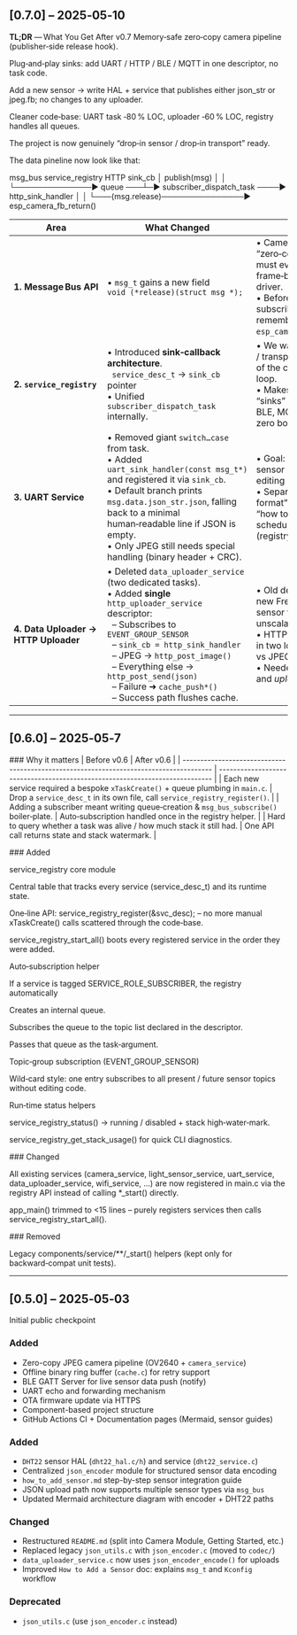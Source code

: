 ## [0.7.0] – 2025‑05‑10
**TL;DR** — What You Get After v0.7
Memory‑safe zero‑copy camera pipeline (publisher‑side release hook).

Plug‑and‑play sinks: add UART / HTTP / BLE / MQTT in one descriptor, no task code.

Add a new sensor → write HAL + service that publishes either json_str or jpeg.fb; no changes to any uploader.

Cleaner code‑base: UART task ‑80 % LOC, uploader ‑60 % LOC, registry handles all queues.

The project is now genuinely “drop‑in sensor / drop‑in transport” ready.

The data pineline now look like that:

msg_bus               service_registry                 HTTP sink_cb
  │ publish(msg)            │                                 │
  └──────────────► queue ───┴─► subscriber_dispatch_task ────► http_sink_handler
                            │                                 │
                            └───(msg.release)───────────────► esp_camera_fb_return()



| Area                                 | What Changed                                                                                                                                                                                                                                                                                                                                            | **Why**                                                                                                                                                                                   | **What It Enables Now**                                                                                                                                                                                                                                  |
| ------------------------------------ | ------------------------------------------------------------------------------------------------------------------------------------------------------------------------------------------------------------------------------------------------------------------------------------------------------------------------------------------------------- | ----------------------------------------------------------------------------------------------------------------------------------------------------------------------------------------- | -------------------------------------------------------------------------------------------------------------------------------------------------------------------------------------------------------------------------------------------------------- |
| **1. Message Bus API**               | • `msg_t` gains a new field<br>`void (*release)(struct msg *);`                                                                                                                                                                                                                                                                                         | • Camera frames are “zero‑copy”; someone must eventually give the frame‑buffer back to the driver.<br>• Before, each subscriber had to remember to call `esp_camera_fb_return()`.         | • Publisher (e.g. Camera service) attaches a cleanup lambda once; every subscriber can stay memory‑safe just by calling `if (msg.release) msg.release(&msg);`.<br>• Future complex payloads (malloc’ed buffers, files, etc.) can use the same mechanism. |
| **2. `service_registry`**            | • Introduced **sink‑callback architecture**.<br>  `service_desc_t` → `sink_cb` pointer<br>• Unified `subscriber_dispatch_task` internally.                                                                                                                                                                                                              | • We want *all* formatting / transport logic outside of the core registry loop.<br>• Makes adding new “sinks” (UART, HTTP, BLE, MQTT…) a drop‑in, zero boiler‑plate task.                 | • Any subscriber can specify **topics + sink\_cb** and *never* write a FreeRTOS task again – the registry spins the queue/dispatcher for you.<br>• Centralised memory‑release call – done once, not in every task.                                       |
| **3. UART Service**                  | • Removed giant `switch…case` from task.<br>• Added `uart_sink_handler(const msg_t*)` and registered it via `sink_cb`.<br>• Default branch prints `msg.data.json_str.json`, falling back to a minimal human‑readable line if JSON is empty.<br>• Only JPEG still needs special handling (binary header + CRC).                                          | • Goal: adding a *new* sensor must **not** require editing UART code.<br>• Separate “how to format” (sink) from “how to schedule/receive” (registry).                                     | • Devs just publish a JSON string – it appears on UART automatically.<br>• UART task only \~20 lines; easy to maintain.<br>• Performance: one queue, zero extra copies.                                                                                  |
| **4. Data Uploader → HTTP Uploader** | • Deleted `data_uploader_service` (two dedicated tasks).<br>• Added **single** `http_uploader_service` descriptor:<br>  – Subscribes to `EVENT_GROUP_SENSOR`<br>  – `sink_cb = http_sink_handler`<br>  – JPEG → `http_post_image()`<br>  – Everything else → `http_post_send(json)`<br>  – Failure ➜ `cache_push*()`<br>  – Success path flushes cache. | • Old design required a new FreeRTOS task **per** sensor type – unscalable.<br>• HTTP logic duplicated in two loops (light vs JPEG).<br>• Needed separate *data* and *uploader* coupling. | • **Any** present / future sensor automatically uploads once it carries a JSON string.<br>• Only 1 queue, 1 task, 1 code path to maintain.<br>• Retry / cache logic unified.<br>• Easy to add BLE or MQTT by duplicating a tiny sink file.               |

---

## [0.6.0] – 2025‑05‑7


### Why it matters
| Before v0.6                                                                            | After v0.6                                                                   |
| -------------------------------------------------------------------------------------- | ---------------------------------------------------------------------------- |
| Each new service required a bespoke `xTaskCreate()` + queue plumbing in `main.c`.      | Drop a `service_desc_t` in its own file, call `service_registry_register()`. |
| Adding a subscriber meant writing queue‑creation & `msg_bus_subscribe()` boiler‑plate. | Auto‑subscription handled once in the registry helper.                       |
| Hard to query whether a task was alive / how much stack it still had.                  | One API call returns state and stack watermark.                              |


### Added

service_registry core module

Central table that tracks every service (service_desc_t) and its runtime state.

One‑line API: service_registry_register(&svc_desc); – no more manual xTaskCreate() calls scattered through the code‑base.

service_registry_start_all() boots every registered service in the order they were added.

Auto‑subscription helper

If a service is tagged SERVICE_ROLE_SUBSCRIBER, the registry automatically

Creates an internal queue.

Subscribes the queue to the topic list declared in the descriptor.

Passes that queue as the task‑argument.

Topic‑group subscription (EVENT_GROUP_SENSOR)

Wild‑card style: one entry subscribes to all present / future sensor topics without editing code.

Run‑time status helpers

service_registry_status() → running / disabled + stack high‑water‑mark.

service_registry_get_stack_usage() for quick CLI diagnostics.

### Changed

All existing services (camera_service, light_sensor_service, uart_service, data_uploader_service, wifi_service, …) are now registered in main.c via the registry API instead of calling *_start() directly.

app_main() trimmed to <15 lines – purely registers services then calls service_registry_start_all().

### Removed

Legacy components/service/**/_start() helpers (kept only for backward‑compat unit tests).


---


## [0.5.0] – 2025‑05‑03

Initial public checkpoint

### Added
- Zero-copy JPEG camera pipeline (OV2640 + `camera_service`)
- Offline binary ring buffer (`cache.c`) for retry support
- BLE GATT Server for live sensor data push (notify)
- UART echo and forwarding mechanism
- OTA firmware update via HTTPS
- Component-based project structure
- GitHub Actions CI + Documentation pages (Mermaid, sensor guides)


### Added
- `DHT22` sensor HAL (`dht22_hal.c/h`) and service (`dht22_service.c`)
- Centralized `json_encoder` module for structured sensor data encoding
- `how_to_add_sensor.md` step-by-step sensor integration guide
- JSON upload path now supports multiple sensor types via `msg_bus`
- Updated Mermaid architecture diagram with encoder + DHT22 paths

### Changed
- Restructured `README.md` (split into Camera Module, Getting Started, etc.)
- Replaced legacy `json_utils.c` with `json_encoder.c` (moved to `codec/`)
- `data_uploader_service.c` now uses `json_encoder_encode()` for uploads
- Improved `How to Add a Sensor` doc: explains `msg_t` and `Kconfig` workflow

### Deprecated
- `json_utils.c` (use `json_encoder.c` instead)


